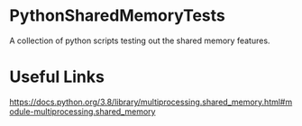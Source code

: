 # PythonSharedMemoryTests
A collection of python scripts testing out the shared memory features.

# Useful Links
https://docs.python.org/3.8/library/multiprocessing.shared_memory.html#module-multiprocessing.shared_memory
